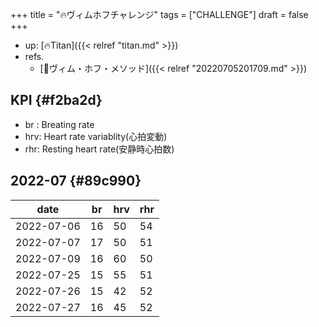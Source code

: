 +++
title = "🔥ヴィムホフチャレンジ"
tags = ["CHALLENGE"]
draft = false
+++

-   up: [🔥Titan]({{< relref "titan.md" >}})
-   refs.
    -   [📝ヴィム・ホフ・メソッド]({{< relref "20220705201709.md" >}})


## KPI {#f2ba2d}

-   br : Breating rate
-   hrv: Heart rate variablity(心拍変動)
-   rhr: Resting heart rate(安静時心拍数)


## 2022-07 {#89c990}

| date       | br | hrv | rhr |
|------------|----|-----|-----|
| 2022-07-06 | 16 | 50  | 54  |
| 2022-07-07 | 17 | 50  | 51  |
| 2022-07-09 | 16 | 60  | 50  |
| 2022-07-25 | 15 | 55  | 51  |
| 2022-07-26 | 15 | 42  | 52  |
| 2022-07-27 | 16 | 45  | 52  |
